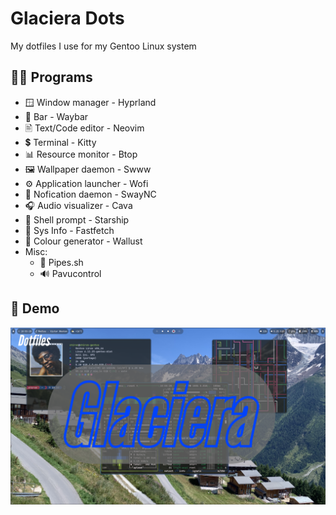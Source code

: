 # Glaciera Dots

My dotfiles I use for my Gentoo Linux system

## 🧑‍💻 Programs
- 🪟 Window manager - Hyprland
- 📏 Bar - Waybar
-  🖹 Text/Code editor - Neovim
- 💲 Terminal - Kitty
- 📊 Resource monitor - Btop
- 🖼️ Wallpaper daemon - Swww
- ⚙️ Application launcher - Wofi
- 🔔 Nofication daemon - SwayNC
- 🎧 Audio visualizer - Cava
- 🚀 Shell prompt - Starship
- 🐧 Sys Info - Fastfetch
- 🎨 Colour generator - Wallust
- Misc:
  - 🪈 Pipes.sh
  - 🔊 Pavucontrol

## 🎥 Demo

[![Watch the demo](https://github.com/Chiron8/Glaciera-Dots/blob/master/Untitled.png)](https://www.youtube.com/watch?v=iyI5Qn-g230)
